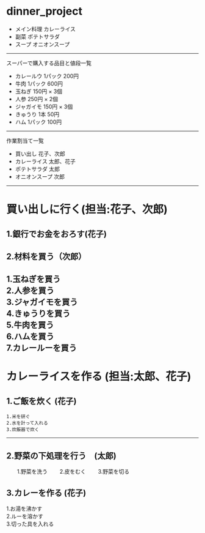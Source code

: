 # dinner_project  
- メイン料理 カレーライス  
- 副菜 ポテトサラダ
- スープ オニオンスープ  
---  
スーパーで購入する品目と値段一覧  
- カレールウ 1パック 200円  
- 牛肉 1パック 600円  
- 玉ねぎ 150円 × 3個  
- 人参 250円 × 2個  
- ジャガイモ 150円 × 3個  
- きゅうり 1本 50円  
- ハム 1パック 100円  
---  
作業割当て一覧  
- 買い出し 花子、次郎  
- カレーライス 太郎、花子  
- ポテトサラダ 太郎  
- オニオンスープ 次郎  
---  
# 買い出しに行く(担当:花子、次郎)  
## 1.銀行でお金をおろす(花子)   
## 2.材料を買う（次郎）
   1.玉ねぎを買う  
   2.人参を買う  
   3.ジャガイモを買う  
   4.きゅうりを買う  
   5.牛肉を買う  
   6.ハムを買う  
   7.カレールーを買う  
---  
# カレーライスを作る (担当:太郎、花子)  
## 1.ご飯を炊く (花子)  
    1.米を研ぐ  
    2.水を計って入れる  
    3.炊飯器で炊く  
---  
## 2.野菜の下処理を行う　(太郎)
　　1.野菜を洗う
　　2.皮をむく
　　3.野菜を切る
## 3.カレーを作る (花子)  
   1.お湯を沸かす  
   2.ルーを溶かす  
   3.切った具を入れる  